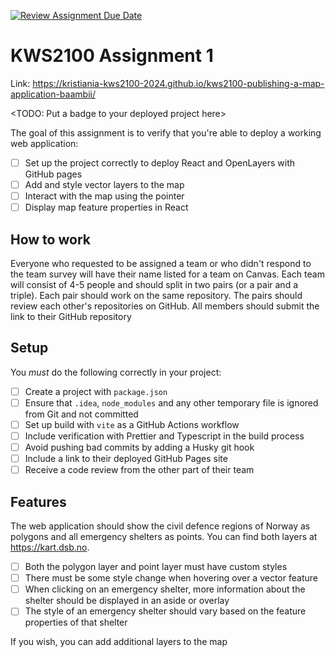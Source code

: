 [![Review Assignment Due Date](https://classroom.github.com/assets/deadline-readme-button-24ddc0f5d75046c5622901739e7c5dd533143b0c8e959d652212380cedb1ea36.svg)](https://classroom.github.com/a/mTyX4mC8)

# KWS2100 Assignment 1

 Link: https://kristiania-kws2100-2024.github.io/kws2100-publishing-a-map-application-baambii/

<TODO: Put a badge to your deployed project here>

The goal of this assignment is to verify that you're able to deploy a working web application:

- [ ] Set up the project correctly to deploy React and OpenLayers with GitHub pages
- [ ] Add and style vector layers to the map
- [ ] Interact with the map using the pointer
- [ ] Display map feature properties in React

## How to work

Everyone who requested to be assigned a team or who didn't respond to the team survey will have their name listed for a team on Canvas. Each team will consist of 4-5 people and should split in two pairs (or a pair and a triple). Each pair should work on the same repository. The pairs should review each other's repositories on GitHub. All members should submit the link to their GitHub repository

## Setup

You _must_ do the following correctly in your project:

- [ ] Create a project with `package.json`
- [ ] Ensure that `.idea`, `node_modules` and any other temporary file is ignored from Git and not committed
- [ ] Set up build with `vite` as a GitHub Actions workflow
- [ ] Include verification with Prettier and Typescript in the build process
- [ ] Avoid pushing bad commits by adding a Husky git hook
- [ ] Include a link to their deployed GitHub Pages site
- [ ] Receive a code review from the other part of their team

## Features

The web application should show the civil defence regions of Norway as polygons and all emergency shelters as points. You can find both layers at https://kart.dsb.no.

- [ ] Both the polygon layer and point layer must have custom styles
- [ ] There must be some style change when hovering over a vector feature
- [ ] When clicking on an emergency shelter, more information about the shelter should be displayed in an aside or overlay
- [ ] The style of an emergency shelter should vary based on the feature properties of that shelter

If you wish, you can add additional layers to the map
